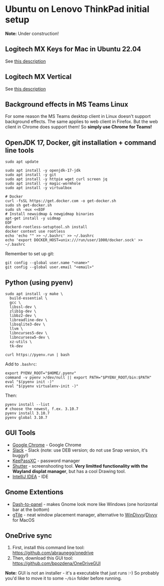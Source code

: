 # Ubuntu on Lenovo ThinkPad initial setup

**Note:** Under construction!

## Logitech MX Keys for Mac in Ubuntu 22.04
See [this description](ubuntu-logitech-mx-keys.md)

## Logitech MX Vertical
See [this description](ubuntu-logitech-mx-vertical.md)
  
## Background effects in MS Teams Linux

For some reason the MS Teams desktop client in Linux doesn't support background effects. The same applies to web client in Firefox. But the web client in Chrome does support them! So **simply use Chrome for Teams!**

## OpenJDK 17, Docker, git installation + command line tools
```shell
sudo apt update
  
sudo apt install -y openjdk-17-jdk
sudo apt install -y git
sudo apt install -y httpie wget curl screen jq
sudo apt install -y magic-wormhole
sudo apt install -y virtualbox

# Docker
curl -fsSL https://get.docker.com -o get-docker.sh
sudo sh get-docker.sh
sudo sh -eux <<EOF
# Install newuidmap & newgidmap binaries
apt-get install -y uidmap
EOF
dockerd-rootless-setuptool.sh install
docker context use rootless
echo 'echo "" >> ~/.bashrc' >> ~/.bashrc
echo 'export DOCKER_HOST=unix:///run/user/1000/docker.sock' >> ~/.bashrc
```

Remember to set up git:
```shell
git config --global user.name "<name>"
git config --global user.email "<email>"
```

## Python (using pyenv)
```shell
sudo apt install -y make \
  build-essential \
  gcc \
  libssl-dev \
  zlib1g-dev \
  libbz2-dev \
  libreadline-dev \
  libsqlite3-dev \
  llvm \
  libncurses5-dev \
  libncursesw5-dev \
  xz-utils \
  tk-dev
  
curl https://pyenv.run | bash
```

Add to `.bashrc`:
```shell
export PYENV_ROOT="$HOME/.pyenv"
command -v pyenv >/dev/null || export PATH="$PYENV_ROOT/bin:$PATH"
eval "$(pyenv init -)"
eval "$(pyenv virtualenv-init -)"
```

Then:
```shell
pyenv install --list
# choose the newest, f.ex. 3.10.7
pyenv install 3.10.7
pyenv global 3.10.7
```
  
## GUI Tools

* [Google Chrome](https://www.google.pl/chrome) - Google Chrome
* [Slack](https://slack.com/downloads/linux) - Slack (note: use DEB version; do not use Snap version, it's buggy!)
* [KeePassXC](https://keepassxc.org/download/#linux) - password manager
* [Shutter](https://shutter-project.org/downloads/third-party-packages/) - screenshooting tool. **Very limitted functionality with the Wayland displat manager**, but has a cool Drawing tool.
* [IntelliJ IDEA](https://www.jetbrains.com/idea/download/#section=linux) - IDE


## Gnome Extentions

* [Dash-to-panel](https://extensions.gnome.org/extension/1160/dash-to-panel/) - makes Gnome look more like Windows (one horizontal bar at the bottom)
* [gTile](https://extensions.gnome.org/extension/28/gtile/) - neat window placement manager, alternative to [WinDivvy](https://mizage.com/windivvy/)/[Divvy](https://mizage.com/divvy/) for MacOS

## OneDrive sync

1. First, install this command line tool: https://github.com/abraunegg/onedrive
2. Then, download this GUI tool: https://github.com/bpozdena/OneDriveGUI

**Note:** GUI is not an installer - it's a executable that just runs :-) So probably you'd like to move it to some `~/bin` folder before running.

